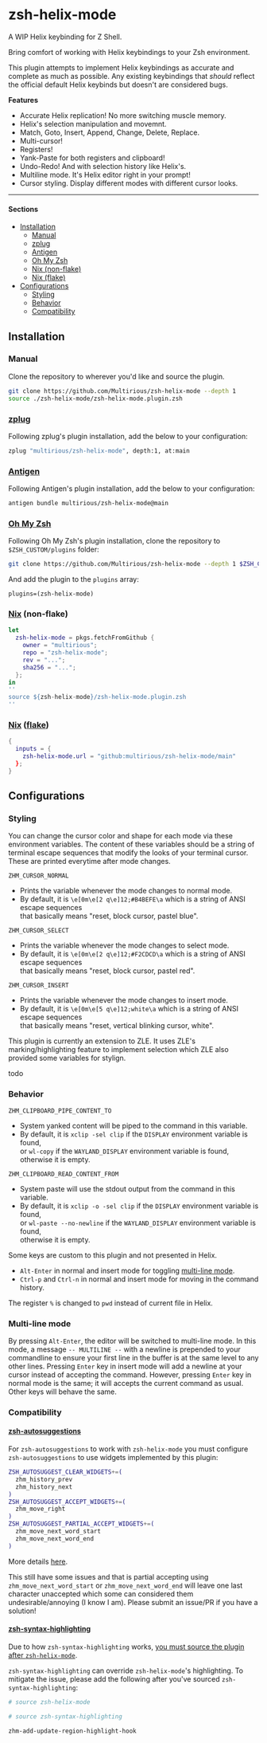 # zsh-helix-mode
A WIP Helix keybinding for Z Shell.

Bring comfort of working with Helix keybindings to your Zsh environment.

This plugin attempts to implement Helix keybindings as accurate and complete
as much as possible.
Any existing keybindings that *should* reflect the official default Helix keybinds but doesn't are considered bugs.

**Features**
- Accurate Helix replication! No more switching muscle memory.
- Helix's selection manipulation and movemnt.
- Match, Goto, Insert, Append, Change, Delete, Replace.
- Multi-cursor!
- Registers!
- Yank-Paste for both registers and clipboard!
- Undo-Redo! And with selection history like Helix's.
- Multiline mode. It's Helix editor right in your prompt!
- Cursor styling. Display different modes with different cursor looks.

---

#### Sections
- [Installation](#Installation)
  - [Manual](#manual)
  - [zplug](#zplug)
  - [Antigen](#antigen)
  - [Oh My Zsh](#oh-my-zsh)
  - [Nix (non-flake)](#nix-non-flake)
  - [Nix (flake)](#nix-flake)
- [Configurations](#configurations)
  - [Styling](#styling)
  - [Behavior](#behavior)
  - [Compatibility](#compatibility)

## Installation

### Manual

Clone the repository to wherever you'd like and source the plugin.
```sh
git clone https://github.com/Multirious/zsh-helix-mode --depth 1
source ./zsh-helix-mode/zsh-helix-mode.plugin.zsh
```

### [zplug](https://github.com/zplug/zplug)

Following zplug's plugin installation, add the below to your configuration:
```sh
zplug "multirious/zsh-helix-mode", depth:1, at:main
```

### [Antigen](https://github.com/zsh-users/antigen)

Following Antigen's plugin installation, add the below to your configuration:
```sh
antigen bundle multirious/zsh-helix-mode@main
```

### [Oh My Zsh](https://github.com/ohmyzsh)

Following Oh My Zsh's plugin installation, clone the repository to `$ZSH_CUSTOM/plugins` folder:
```sh
git clone https://github.com/Multirious/zsh-helix-mode --depth 1 $ZSH_CUSTOM/plugins/zsh-helix-mode
```
And add the plugin to the `plugins` array:
```
plugins=(zsh-helix-mode)
```

### [Nix](https://nixos.org/) (non-flake)
```nix
let
  zsh-helix-mode = pkgs.fetchFromGithub {
    owner = "multirious";
    repo = "zsh-helix-mode";
    rev = "...";
    sha256 = "...";
  };
in
''
source ${zsh-helix-mode}/zsh-helix-mode.plugin.zsh
''
```

### [Nix](https://nixos.org/) ([flake](https://nix.dev/concepts/flakes.html))
```nix
{
  inputs = {
    zsh-helix-mode.url = "github:multirious/zsh-helix-mode/main"
  };
}
```

## Configurations

### Styling

You can change the cursor color and shape for each mode via these environment variables.
The content of these variables should be a string of terminal escape sequences that modify the looks of your terminal cursor.
These are printed everytime after mode changes.


`ZHM_CURSOR_NORMAL`
- Prints the variable whenever the mode changes to normal mode.
- By default, it is `\e[0m\e[2 q\e]12;#B4BEFE\a` which is a string of ANSI escape sequences<br/>
that basically means "reset, block cursor, pastel blue".

`ZHM_CURSOR_SELECT`
- Prints the variable whenever the mode changes to select mode.
- By default, it is `\e[0m\e[2 q\e]12;#F2CDCD\a` which is a string of ANSI escape sequences<br/>
that basically means "reset, block cursor, pastel red".

`ZHM_CURSOR_INSERT`
- Prints the variable whenever the mode changes to insert mode.
- By default, it is `\e[0m\e[5 q\e]12;white\a` which is a string of ANSI escape sequences<br/>
that basically means "reset, vertical blinking cursor, white".

This plugin is currently an extension to ZLE. It uses ZLE's marking/highlighting feature to implement
selection which ZLE also provided some variables for stylign.

todo

### Behavior

`ZHM_CLIPBOARD_PIPE_CONTENT_TO`
- System yanked content will be piped to the command in this variable.
- By default, it is `xclip -sel clip` if the `DISPLAY` environment variable is found,<br/>
or `wl-copy` if the `WAYLAND_DISPLAY` environment variable is found,<br/>
otherwise it is empty.


`ZHM_CLIPBOARD_READ_CONTENT_FROM`
- System paste will use the stdout output from the command in this variable.
- By default, it is `xclip -o -sel clip` if the `DISPLAY` environment variable is found,<br/>
or `wl-paste --no-newline` if the `WAYLAND_DISPLAY` environment variable is found,<br/>
otherwise it is empty.

Some keys are custom to this plugin and not presented in Helix.
- `Alt-Enter` in normal and insert mode for toggling [multi-line mode](#multi-line-mode).
- `Ctrl-p` and `Ctrl-n` in normal and insert mode for moving in the command history. 

The register `%` is changed to `pwd` instead of current file in Helix.

### Multi-line mode
By pressing `Alt-Enter`, the editor will be switched to multi-line mode.
In this mode, a message `-- MULTILINE --` with a newline is prepended to your
commandline to ensure your first line in the buffer is at the same level
to any other lines. Pressing `Enter` key in insert mode will add a newline
at your cursor instead of accepting the command. However, pressing `Enter`
key in normal mode is the same; it will accepts the current command as usual.
Other keys will behave the same.

### Compatibility

#### [zsh-autosuggestions](https://github.com/zsh-users/zsh-autosuggestions?tab=readme-ov-file#widget-mapping)
For `zsh-autosuggestions` to work with `zsh-helix-mode` you must configure `zsh-autosuggestions`
to use widgets implemented by this plugin:
```zsh
ZSH_AUTOSUGGEST_CLEAR_WIDGETS+=(
  zhm_history_prev
  zhm_history_next
)
ZSH_AUTOSUGGEST_ACCEPT_WIDGETS+=(
  zhm_move_right
)
ZSH_AUTOSUGGEST_PARTIAL_ACCEPT_WIDGETS+=(
  zhm_move_next_word_start
  zhm_move_next_word_end
)
```
More details [here](https://github.com/zsh-users/zsh-autosuggestions?tab=readme-ov-file#widget-mapping).

This still have some issues and that is partial accepting using `zhm_move_next_word_start` or `zhm_move_next_word_end`
will leave one last character unaccepted which some can considered them undesirable/annoying (I know I am).
Please submit an issue/PR if you have a solution!

#### [zsh-syntax-highlighting](https://github.com/zsh-users/zsh-syntax-highlighting)
Due to how `zsh-syntax-highlighting` works,
[you must source the plugin after `zsh-helix-mode`](https://github.com/zsh-users/zsh-syntax-highlighting?tab=readme-ov-file#why-must-zsh-syntax-highlightingzsh-be-sourced-at-the-end-of-the-zshrc-file).

`zsh-syntax-highlighting` can override `zsh-helix-mode`'s highlighting. To
mitigate the issue, please add the following after you've sourced `zsh-syntax-highlighting`:
```zsh
# source zsh-helix-mode

# source zsh-syntax-highlighting

zhm-add-update-region-highlight-hook
```


